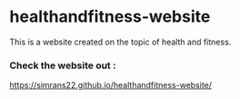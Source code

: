 # healthandfitness-website
This is a website created on the topic of health and fitness.

### Check the website out :
<https://simrans22.github.io/healthandfitness-website/>
